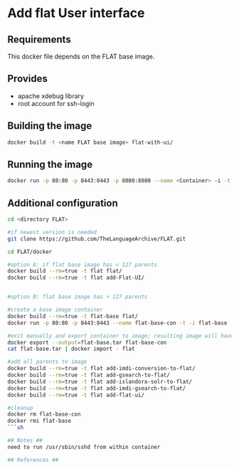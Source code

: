 Add flat User interface
======================

## Requirements ##
This docker file depends on the FLAT base image.

## Provides ##
 * apache xdebug library
 * root account for ssh-login

## Building the image ##
```sh
docker build -t <name FLAT base image> flat-with-ui/
```

## Running the image ##
```sh
docker run -p 80:80 -p 8443:8443 -p 8080:8080 --name <Container> -i -t <name FLAT base image>
```

## Additional configuration ##
```sh
cd <directory FLAT>

#if newest version is needed
git clone https://github.com/TheLanguageArchive/FLAT.git

cd FLAT/docker

#option A: if flat base image has < 127 parents
docker build --rm=true -t flat flat/
docker build --rm=true -t flat add-Flat-UI/


#option B: flat base image has > 127 parents

#create a base image container
docker build --rm=true -t flat-base flat/
docker run -p 80:80 -p 8443:8443 --name flat-base-con -t -i flat-base

#exit manually and export container to image; resulting image will have 0 parents
docker export --output=flat-base.tar flat-base-con
cat flat-base.tar | docker import - flat

#add all parents to image
docker build --rm=true -t flat add-imdi-conversion-to-flat/
docker build --rm=true -t flat add-gsearch-to-flat/
docker build --rm=true -t flat add-islandora-solr-to-flat/
docker build --rm=true -t flat add-imdi-gsearch-to-flat/
docker build --rm=true -t flat add-flat-ui/

#cleanup
docker rm flat-base-con
docker rmi flat-base
```sh

## Notes ##
need to run /usr/sbin/sshd from within container

## References ##

